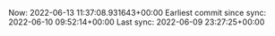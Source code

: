 Now: 2022-06-13 11:37:08.931643+00:00 Earliest commit since sync: 2022-06-10 09:52:14+00:00 Last sync: 2022-06-09 23:27:25+00:00
